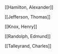 [[Hamilton, Alexander]]

[[Jefferson, Thomas]]

[[Knox, Henry]]

[[Randolph, Edmund]]

[[Talleyrand, Charles]]
